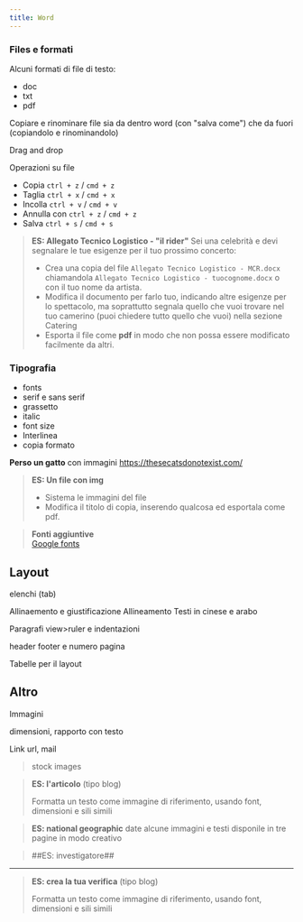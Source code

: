 ```yaml
---
title: Word
---
```


### Files e formati

Alcuni formati di file di testo:
- doc
- txt
- pdf

Copiare e rinominare file sia da dentro word (con "salva come") che da fuori (copiandolo e rinominandolo)

Drag and drop

Operazioni su file
- Copia `ctrl + z` / `cmd + z`
- Taglia `ctrl + x` / `cmd + x`
- Incolla `ctrl + v` / `cmd + v`
- Annulla con `ctrl + z` / `cmd + z`
- Salva `ctrl + s` / `cmd + s`

> **ES: Allegato Tecnico Logistico - "il rider"** 
> Sei una celebrità e devi segnalare le tue esigenze per il tuo prossimo concerto:
> - Crea una copia del file `Allegato Tecnico Logistico - MCR.docx` chiamandola `Allegato Tecnico Logistico - tuocognome.docx` o con il tuo nome da artista.
> - Modifica il documento per farlo tuo, indicando altre esigenze per lo spettacolo, ma soprattutto segnala quello che vuoi trovare nel tuo camerino (puoi chiedere tutto quello che vuoi) nella sezione Catering
> - Esporta il file come **pdf** in modo che non possa essere modificato facilmente da altri. 

### Tipografia
- fonts 
- serif e sans serif
- grassetto 
- italic
- font size
- Interlinea
- copia formato

**Perso un gatto** con immagini https://thesecatsdonotexist.com/
> **ES: Un file con img**
>
> - Sistema le immagini del file
> - Modifica il titolo di copia, inserendo qualcosa ed esportala come pdf. 

> **Fonti aggiuntive**  
> [Google fonts](https://fonts.google.com/)


## Layout

elenchi (tab)

Allinaemento e giustificazione
Allineamento Testi in cinese e arabo

Paragrafi
view>ruler e indentazioni

header footer e numero pagina

Tabelle per il layout


## Altro

Immagini

dimensioni, rapporto con testo

Link url, mail

> stock images
> 

> **ES: l'articolo** (tipo blog)
>
> Formatta un testo come immagine di riferimento, usando font, dimensioni e sili simili

> **ES: national geographic** date alcune immagini e testi disponile in tre pagine in modo creativo

> ##ES: investigatore##

---

> **ES: crea la tua verifica** (tipo blog)
>
> Formatta un testo come immagine di riferimento, usando font, dimensioni e sili simili
